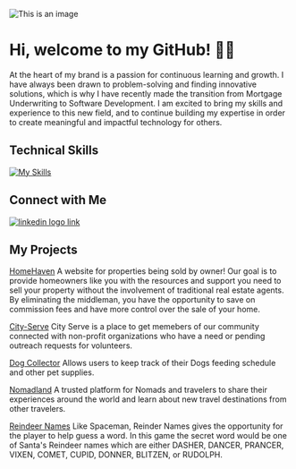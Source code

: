 <!--
**CathyGarciaPinon/CathyGarciaPinon** is a ✨ _special_ ✨ repository because its `README.md` (this file) appears on your GitHub profile.

Here are some ideas to get you started:

- 🔭 I’m currently working on ...
- 🌱 I’m currently learning ...
- 👯 I’m looking to collaborate on ...
- 🤔 I’m looking for help with ...
- 💬 Ask me about ...📫 How to reach me: ...
- 😄 Pronouns: ...
- ⚡ Fun fact: ...
-->

![This is an image](https://i.imgur.com/72CnsH1.jpg)

# Hi, welcome to my GitHub! 👋🏽

At the heart of my brand is a passion for continuous learning and growth. I have always been drawn to problem-solving and finding innovative solutions, which is why I have recently made the transition from Mortgage Underwriting to Software Development. I am excited to bring my skills and experience to this new field, and to continue building my expertise in order to create meaningful and impactful technology for others.

## Technical Skills

[![My Skills](https://skillicons.dev/icons?i=js,html,css,react,nodejs,express,mongodb,heroku,python,django,postgresql,vscode,github)](https://skillicons.dev)

## Connect with Me
<a href="https://www.linkedin.com/in/cathy-garcia-pinon" rel="nofollow">
  <img src="https://camo.githubusercontent.com/1b3a98a6f9dc0b661fff8ca80b84338580750ffba882bd625efe869293d05307/68747470733a2f2f736b696c6c69636f6e732e6465762f69636f6e733f693d6c696e6b6564696e" alt="linkedin logo link" data-canonical-src="https://skillicons.dev/icons?i=linkedin" style="max-width: 100%;">
</a>


## My Projects
<a href="https://home-haven.herokuapp.com/">HomeHaven</a>
A website for properties being sold by owner! Our goal is to provide homeowners like you with the resources and support you need to sell your property without the involvement of traditional real estate agents. By eliminating the middleman, you have the opportunity to save on commission fees and have more control over the sale of your home.

<a href="https://city-serve-eastbay.herokuapp.com/">City-Serve</a>
City Serve is a place to get memebers of our community connected with non-profit organizations who have a need or pending outreach requests for volunteers.

<a href="https://dog-collector-ga.herokuapp.com/">Dog Collector</a>
Allows users to keep track of their Dogs feeding schedule and other pet supplies. 

<a href="https://nomadland.herokuapp.com/">Nomadland</a>
A trusted platform for  Nomads and travelers to share their experiences around the world and learn about new travel destinations from other travelers.

<a href="https://cathygarciapinon.github.io/Spaceman/">Reindeer Names</a>
Like Spaceman, Reinder Names gives the opportunity for the player to help guess a word. In this game the secret word would be one of Santa's Reindeer names which are either DASHER, DANCER, PRANCER, VIXEN, COMET, CUPID, DONNER, BLITZEN, or RUDOLPH.




